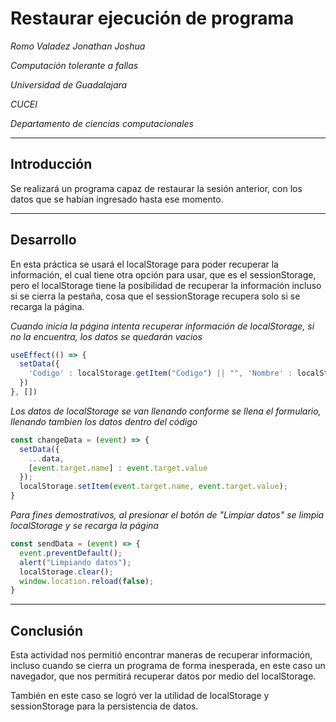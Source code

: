 # Restaurar ejecución de programa
_Romo Valadez Jonathan Joshua_

_Computación tolerante a fallas_

_Universidad de Guadalajara_

_CUCEI_

_Departamento de ciencias computacionales_

---

## Introducción
Se realizará un programa capaz de restaurar la sesión anterior, con los datos que se habían ingresado hasta ese momento.

---

## Desarrollo
En esta práctica se usará el localStorage para poder recuperar la información, el cual tiene otra opción para usar, que es el sessionStorage, pero el localStorage tiene la posibilidad de recuperar la información incluso si se cierra la pestaña, cosa que el sessionStorage recupera solo si se recarga la página.

_Cuando inicia la página intenta recuperar información de localStorage, si no la encuentra, los datos se quedarán vacios_

~~~JavaScript
useEffect(() => {
  setData({
    'Codigo' : localStorage.getItem("Codigo") || "", 'Nombre' : localStorage.getItem("Nombre") || "", 'Apellidos' : localStorage.getItem("Apellidos") || "", 'Carrera' : localStorage.getItem("Carrera") || "", 'Materia' : localStorage.getItem("Materia") || ""
  })
}, [])
~~~

_Los datos de localStorage se van llenando conforme se llena el formulario, llenando tambien los datos dentro del código_

~~~JavaScript
const changeData = (event) => {
  setData({
    ...data,
    [event.target.name] : event.target.value
  });
  localStorage.setItem(event.target.name, event.target.value);
}
~~~

_Para fines demostrativos, al presionar el botón de "Limpiar datos" se limpia localStorage y se recarga la página_

~~~JavaScript
const sendData = (event) => {
  event.preventDefault();
  alert("Limpiando datos");
  localStorage.clear();
  window.location.reload(false);
}
~~~

---

## Conclusión
Esta actividad nos permitió encontrar maneras de recuperar información, incluso cuando se cierra un programa de forma inesperada, en este caso un navegador, que nos permitirá recuperar datos por medio del localStorage.

También en este caso se logró ver la utilidad de localStorage y sessionStorage para la persistencia de datos.
